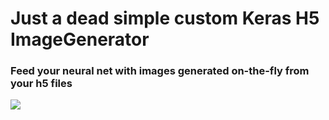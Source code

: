 # Just a dead simple custom Keras H5 ImageGenerator

### Feed your neural net with images generated on-the-fly from your h5 files

![](generator.gif)
